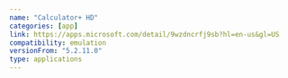 ```yaml
---
name: "Calculator+ HD"
categories: [app]
link: https://apps.microsoft.com/detail/9wzdncrfj9sb?hl=en-us&gl=US
compatibility: emulation
versionFrom: "5.2.11.0"
type: applications
---
```


